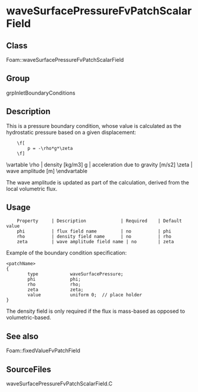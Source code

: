 # waveSurfacePressureFvPatchScalarField 
## Class
Foam::waveSurfacePressureFvPatchScalarField

## Group
grpInletBoundaryConditions

## Description
This is a pressure boundary condition, whose value is calculated as
the hydrostatic pressure based on a given displacement:

        \f[
            p = -\rho*g*\zeta
        \f]

\vartable
        \rho  | density [kg/m3]
        g     | acceleration due to gravity [m/s2]
        \zeta | wave amplitude [m]
\endvartable

The wave amplitude is updated as part of the calculation, derived from the
local volumetric flux.

## Usage

        Property     | Description             | Required    | Default value
        phi          | flux field name         | no          | phi
        rho          | density field name      | no          | rho
        zeta         | wave amplitude field name | no        | zeta


Example of the boundary condition specification:
```
<patchName>
{
        type            waveSurfacePressure;
        phi             phi;
        rho             rho;
        zeta            zeta;
        value           uniform 0;  // place holder
}
```

The density field is only required if the flux is mass-based as opposed to
volumetric-based.

## See also
Foam::fixedValueFvPatchField

## SourceFiles
waveSurfacePressureFvPatchScalarField.C

